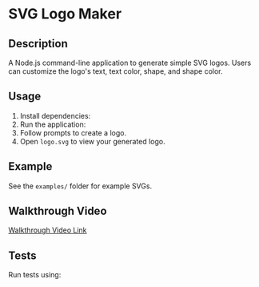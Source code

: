 # SVG Logo Maker

## Description
A Node.js command-line application to generate simple SVG logos. Users can customize the logo's text, text color, shape, and shape color.

## Usage
1. Install dependencies:
2. Run the application:
3. Follow prompts to create a logo.
4. Open `logo.svg` to view your generated logo.

## Example
See the `examples/` folder for example SVGs.

## Walkthrough Video
[Walkthrough Video Link](#)

## Tests
Run tests using:
